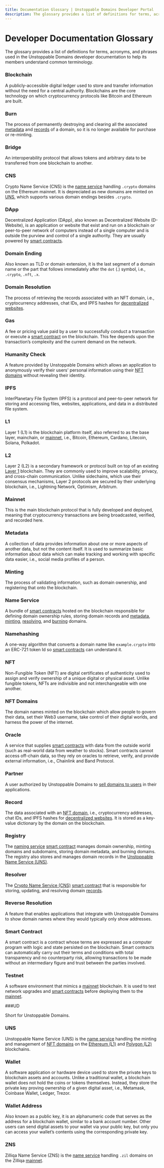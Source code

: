 ```yaml
---
title: Documentation Glossary | Unstoppable Domains Developer Portal
description: The glossary provides a list of definitions for terms, acronyms, and phrases used in the Unstoppable Domains developer documentation.
---
```


# Developer Documentation Glossary

The glossary provides a list of definitions for terms, acronyms, and phrases used in the Unstoppable Domains developer documentation to help its members understand common terminology.

### Blockchain

A publicly-accessible digital ledger used to store and transfer information without the need for a central authority. Blockchains are the core technology on which cryptocurrency protocols like Bitcoin and Ethereum are built.

### Burn

The process of permanently destroying and clearing all the associated [metadata](#metadata) and [records](#record) of a domain, so it is no longer available for purchase or re-minting.

### Bridge

An interoperability protocol that allows tokens and arbitrary data to be transferred from one blockchain to another.

### CNS

Crypto Name Service (CNS) is the [name service](#name-service) handling `.crypto` domains on the Ethereum mainnet. It is depreciated as new domains are minted on [UNS](#uns), which supports various domain endings besides `.crypto`.

### DApp

Decentralized Application (DApp), also known as Decentralized Website (D-Website), is an application or website that exist and run on a blockchain or peer-to-peer network of computers instead of a single computer and is outside the purview and control of a single authority. They are usually powered by [smart contracts](#smart-contract).

### Domain Ending

Also known as TLD or domain extension, it is the last segment of a domain name or the part that follows immediately after the `dot` (.) symbol, i.e., `.crypto`, `.nft`, `.x`.

### Domain Resolution

The process of retrieving the records associated with an NFT domain, i.e., cryptocurrency addresses, chat IDs, and IPFS hashes for [decentralized websites](#dapp).

### Gas

A fee or pricing value paid by a user to successfully conduct a transaction or execute a [smart contract](#smart-contract) on the blockchain. This fee depends upon the transaction’s complexity and the current demand on the network.

### Humanity Check

A feature provided by Unstoppable Domains which allows an application to anonymously verify their users' personal information using their [NFT domains](#nft-domains) without revealing their identity.

### IPFS

InterPlanetary File System (IPFS) is a protocol and peer-to-peer network for storing and accessing files, websites, applications, and data in a distributed file system.

### L1

Layer 1 (L1) is the blockchain platform itself, also referred to as the base layer, mainchain, or [mainnet](#mainnet), i.e., Bitcoin, Ethereum, Cardano, Litecoin, Solana, Polkadot.

### L2

Layer 2 (L2) is a secondary framework or protocol built on top of an existing [Layer 1](#l1) blockchain. They are commonly used to improve scalability, privacy, and cross-chain communication. Unlike sidechains, which use their consensus mechanisms, Layer 2 protocols are secured by their underlying blockchain, i.e., Lightning Network, Optimism, Arbitrum.

### Mainnet

This is the main blockchain protocol that is fully developed and deployed, meaning that cryptocurrency transactions are being broadcasted, verified, and recorded here.

### Metadata

A collection of data provides information about one or more aspects of another data, but not the content itself. It is used to summarize basic information about data which can make tracking and working with specific data easier, i.e., social media profiles of a person.

### Minting

The process of validating information, such as domain ownership, and registering that onto the blockchain.

### Name Service

A bundle of [smart contracts](#smart-contract) hosted on the blockchain responsible for defining domain ownership rules, storing domain records and [metadata](#metadata), [minting](#minting), [resolving](#domain-resolution), and [burning](#burn) domains.

### Namehashing

A one-way algorithm that converts a domain name like `example.crypto` into an ERC-721 token Id so [smart contracts](#smart-contract) can understand it.

### NFT

Non-Fungible Token (NFT) are digital certificates of authenticity used to assign and verify ownership of a unique digital or physical asset. Unlike fungible tokens, NFTs are indivisible and not interchangeable with one another.

### NFT Domains

The domain names minted on the blockchain which allow people to govern their data, set their Web3 username, take control of their digital worlds, and harness the power of the internet.

### Oracle

A service that supplies [smart contracts](#smart-contract) with data from the outside world (such as real-world data from weather to stocks). Smart contracts cannot access off-chain data, so they rely on oracles to retrieve, verify, and provide external information, i.e., Chainlink and Band Protocol.

### Partner

A user authorized by Unstoppable Domains to [sell domains to users](../use-cases/sell-domains-users.md) in their applications.

### Record

The data associated with an [NFT domain](#nft-domains), i.e., cryptocurrency addresses, chat IDs, and IPFS hashes for [decentralized websites](#dapp). It is stored as a key-value dictionary by the domain on the blockchain.

### Registry

The [naming service](#name-service) [smart contract](#smart-contract) manages domain ownership, minting domains and subdomains, storing domain metadata, and burning domains. The registry also stores and manages domain records in the [Unstoppable Name Service (UNS)](#uns).

### Resolver

The [Crypto Name Service (CNS)](#cns) [smart contract](#smart-contract) that is responsible for storing, updating, and resolving domain [records](#record).

### Reverse Resolution

A feature that enables applications that integrate with Unstoppable Domains to show domain names where they would typically only show addresses.

### Smart Contract

A smart contract is a contract whose terms are expressed as a computer program with logic and state persisted on the blockchain. Smart contracts can automatically carry out their terms and conditions with total transparency and no counterparty risk, allowing transactions to be made without an intermediary figure and trust between the parties involved.

### Testnet

A software environment that mimics a [mainnet](#mainnet) blockchain. It is used to test network upgrades and [smart contracts](#smart-contract) before deploying them to the [mainnet](#mainnet).

###UD

Short for Unstoppable Domains.

### UNS

Unstoppable Name Service (UNS) is the [name service](#name-service) handling the minting and management of [NFT domains](#nft-domains) on the [Ethereum (L1)](#l1) and [Polygon (L2)](#l2) blockchains.

### Wallet

A software application or hardware device used to store the private keys to blockchain assets and accounts. Unlike a traditional wallet, a blockchain wallet does not hold the coins or tokens themselves. Instead, they store the private key proving ownership of a given digital asset, i.e., Metamask, Coinbase Wallet, Ledger, Trezor.

### Wallet Address

Also known as a public key, it is an alphanumeric code that serves as the address for a blockchain wallet, similar to a bank account number. Other users can send digital assets to your wallet via your public key, but only you can access your wallet’s contents using the corresponding private key.

### ZNS

Zilliqa Name Service (ZNS) is the [name service](#name-service) handling `.zil` domains on the Zilliqa [mainnet](#mainnet).
